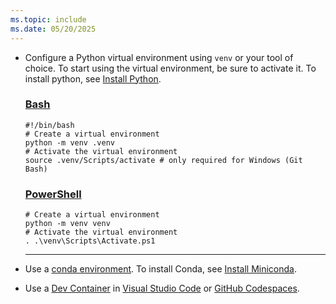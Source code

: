 ```yaml
---
ms.topic: include
ms.date: 05/20/2025
---
```


* Configure a Python virtual environment using `venv` or your tool of choice. To start using the virtual environment, be sure to activate it. To install python, see [Install Python](https://www.python.org/downloads/).

    ### [Bash](#tab/bash)

    ```azurecli-interactive
    #!/bin/bash
    # Create a virtual environment
    python -m venv .venv
    # Activate the virtual environment
    source .venv/Scripts/activate # only required for Windows (Git Bash)
    ```

    ### [PowerShell](#tab/powershell)

    ```powershell-interactive
    # Create a virtual environment
    python -m venv venv
    # Activate the virtual environment
    . .\venv\Scripts\Activate.ps1
    ```

    ---

* Use a [conda environment](https://conda.io/projects/conda/en/latest/user-guide/tasks/manage-environments.html). To install Conda, see [Install Miniconda](https://docs.conda.io/en/latest/miniconda.html).

* Use a [Dev Container](https://containers.dev/) in [Visual Studio Code](https://marketplace.visualstudio.com/items?itemName=ms-vscode-remote.remote-containers) or [GitHub Codespaces](https://docs.github.com/en/codespaces/overview).